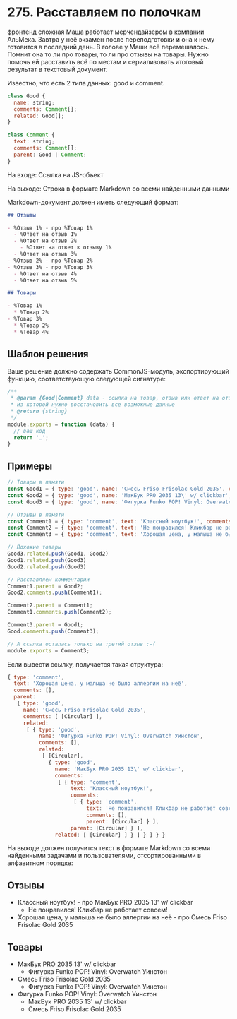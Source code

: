 # 275. Расставляем по полочкам
фронтенд сложная
Маша работает мерчендайзером в компании АльМека. Завтра у неё экзамен после переподготовки и она к нему готовится в последний день. В голове у Маши всё перемешалось. Помнит она то ли про товары, то ли про отзывы на товары. Нужно помочь ей расставить всё по местам и сериализовать итоговый результат в текстовый документ.

Известно, что есть 2 типа данных: good и comment.

```js
class Good {
  name: string;
  comments: Comment[];
  related: Good[];
}

class Comment {
  text: string;
  comments: Comment[];
  parent: Good | Comment;
}
```
На входе: Ссылка на JS-объект

На выходе: Строка в формате Markdown со всеми найденными данными

Markdown-документ должен иметь следующий формат:
```md
## Отзывы

- %Отзыв 1% - про %Товар 1%
  - %Ответ на отзыв 1%
  - %Ответ на отзыв 2%
    - %Ответ на ответ к отзыву 1%
  - %Ответ на отзыв 3%
- %Отзыв 2% - про %Товар 2%
- %Отзыв 3% - про %Товар 3%
  - %Ответ на отзыв 4%
  - %Ответ на отзыв 5%

## Товары

- %Товар 1%
  * %Товар 2%
- %Товар 3%
  * %Товар 2%
  * %Товар 4%
```

## Шаблон решения
Ваше решение должно содержать CommonJS-модуль, экспортирующий функцию, соответствующую следующей сигнатуре:

```js
/**
 * @param {Good|Comment} data - ссылка на товар, отзыв или ответ на отзыв,
 * из которой нужно восстановить все возможные данные
 * @return {string}
 */
module.exports = function (data) {
  // ваш код
  return '…';
}
```
## Примеры
```js
// Товары в памяти
const Good1 = { type: 'good', name: 'Смесь Friso Frisolaс Gold 2035', comments: [], related: [] };
const Good2 = { type: 'good', name: 'МакБук PRO 2035 13\' w/ clickbar', comments: [], related: [] };
const Good3 = { type: 'good', name: 'Фигурка Funko POP! Vinyl: Overwatch Уинстон', comments: [], related: [] };

// Отзывы в памяти
const Comment1 = { type: 'comment', text: 'Классный ноутбук!', comments: [], parent: null };
const Comment2 = { type: 'comment', text: 'Не понравился! Кликбар не работает совсем!', comments: [], parent: null };
const Comment3 = { type: 'comment', text: 'Хорошая цена, у малыша не было аллергии на неё', comments: [], parent: null };

// Похожие товары
Good3.related.push(Good1, Good2)
Good1.related.push(Good3)
Good2.related.push(Good3)

// Расставляем комментарии
Comment1.parent = Good2;
Good2.comments.push(Comment1);

Comment2.parent = Comment1;
Comment1.comments.push(Comment2);

Comment3.parent = Good1;
Good.comments.push(Comment3);

// А ссылка осталась только на третий отзыв :-(
module.exports = Comment3;
```
Если вывести ссылку, получается такая структура:

```js
{ type: 'comment',
  text: 'Хорошая цена, у малыша не было аллергии на неё',
  comments: [],
  parent:
   { type: 'good',
     name: 'Смесь Friso Frisolaс Gold 2035',
     comments: [ [Circular] ],
     related:
      [ { type: 'good',
          name: 'Фигурка Funko POP! Vinyl: Overwatch Уинстон',
          comments: [],
          related:
           [ [Circular],
             { type: 'good',
               name: 'МакБук PRO 2035 13\' w/ clickbar',
               comments:
                [ { type: 'comment',
                    text: 'Классный ноутбук!',
                    comments:
                     [ { type: 'comment',
                         text: 'Не понравился! Кликбар не работает совсем!',
                         comments: [],
                         parent: [Circular] } ],
                    parent: [Circular] } ],
               related: [ [Circular] ] } ] } ] } }
```
На выходе должен получится текст в формате Markdown со всеми найденными задачами и пользователями, отсортированными в алфавитном порядке:

## Отзывы

- Классный ноутбук! - про МакБук PRO 2035 13\' w/ clickbar
  - Не понравился! Кликбар не работает совсем!
- Хорошая цена, у малыша не было аллергии на неё - про Смесь Friso Frisolaс Gold 2035

## Товары

- МакБук PRO 2035 13' w/ clickbar
  * Фигурка Funko POP! Vinyl: Overwatch Уинстон
- Смесь Friso Frisolaс Gold 2035
  * Фигурка Funko POP! Vinyl: Overwatch Уинстон
- Фигурка Funko POP! Vinyl: Overwatch Уинстон
  * МакБук PRO 2035 13' w/ clickbar
  * Смесь Friso Frisolaс Gold 2035